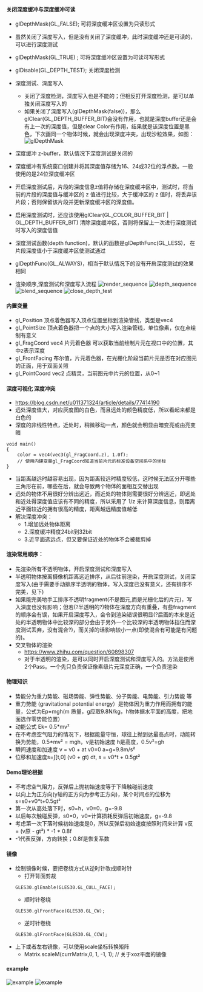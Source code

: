 #### 关闭深度缓冲与深度缓冲可读
* glDepthMask(GL_FALSE); 可将深度缓冲区设置为只读形式 
* 虽然关闭了深度写入，但是没有关闭了深度缓冲，此时深度缓冲还是可读的，可以进行深度测试
* glDepthMask(GL_TRUE) ; 可将深度缓冲区设置为可读可写形式
* glDisable(GL_DEPTH_TEST); 关闭深度检测 
* 深度测试、深度写入
  * 关闭了深度检测，深度写入也是不能的；但相反打开深度检测，是可以单独关闭深度写入的
  * 如果关闭了深度写入(glDepthMask(false))，那么glClear(GL_DEPTH_BUFFER_BIT)会没有作用，也就是深度buffer还是会有上一次的深度值，但是clear Color有作用，结果就是该深度位置是黑色，下次画同一个物体时候，就会出现深度冲突，出现沙粒效果，如图：
![glDepthMask](glDepthMask_false_AndThen_glClear.png)

* 深度缓冲 z-buffer，默认情况下深度测试是关闭的
* 深度缓冲有系统窗口创建并将其深度值存储为16、24或32位的浮点数。一般使用的是24位深度缓冲区
* 开启深度测试后，片段的深度信息z值将存储在深度缓冲区中，测试时，将当前的片段的深度值与缓冲区的 z 值进行比较，大于缓冲区的 z 值时，将丢弃该片段；否则保留该片段并更新深度缓冲区的深度值。
* 启用深度测试时，还应该使用glClear(GL_COLOR_BUFFER_BIT | GL_DEPTH_BUFFER_BIT) 清除深度缓冲区，否则将保留上一次进行深度测试时写入的深度信值
* 深度测试函数(depth function)，默认的函数是glDepthFunc(GL_LESS)， 在片段深度值小于深度缓冲区使测试通过
* glDepthFunc(GL_ALWAYS)，相当于默认情况下的没有开启深度测试的效果相同
* 渲染顺序,深度测试和深度写入流程
![render_sequence](渲染顺序.jpg)
![depth_sequence](深度测试流程.jpg)
![blend_sequence](混合blend流程.jpg)
![close_depth_test](close_depth_test.png)


#### 内置变量
* gl_Position 顶点着色器写入顶点位置坐标到渲染管线，类型是vec4 
* gl_PointSize 顶点着色器把一个点的大小写入渲染管线，单位像素，仅在点绘制有意义
* gl_FragCoord vec4 片元着色器 可以获取当前绘制片元在视口中的位置，其中z表示深度
* gl_FrontFacing 布尔值，片元着色器，在光栅化阶段当前片元是否在对应图元的正面，用于双面关照
* gl_PointCoord vec2 点精灵，当前图元中片元的位置，从0~1


#### 深度可视化 深度冲突
* <https://blog.csdn.net/u011371324/article/details/77414190>
* 远处深度值大，对应灰度图的白色，而且远处的颜色精度低，所以看起来都是白色的
* 深度的非线性特点，近处时，稍微移动一点，颜色就会明显由暗变亮或由亮变暗
```
void main()
{
    color = vec4(vec3(gl_FragCoord.z), 1.0f); 
    // 使用内建变量gl_FragCoord知道当前片元的标准设备空间系中的坐标
} 
```
* 当距离越远时越容易出现，因为距离较远时精度较低，这时候无法区分开哪些三角形在前，哪些在后，就会导致两个物体的面相互交替出现
* 远处的物体不用很好分辨出远近，而近处的物体则需要很好分辨远近，即远处和近处得深度值应该有不同的精度，所以采用了 1/z 来计算深度信息，则距离近平面较近的拥有很高的精度，距离越远精度值越低
* 解决深度冲突：
  * 1.增加远处物体距离 
  * 2.深度缓冲精度24bit到32bit 
  * 3.近平面选远点，但又要保证近处的物体不会被裁剪掉


#### 渲染常用顺序：
* 先渲染所有不透明物体，开启深度测试和深度写入
* 半透明物体按离摄像机距离远近排序，从后往前渲染，开启深度测试，关闭深度写入(由于需要手动排序半透明的物体，写入深度已没有意义，还有排序不完美，见下)
* 如果能完美地手工排序不透明fragment(不是图元,而是光栅化后的片元)，写入深度也没有影响；但若(?半透明的?)物体在深度方向有重叠，有些fragment的顺序会有误，如果开启深度写入，会令到渲染错误很明显(?后画的本来是近处的半透明物体中比较深的部分会由于另外一个比较深的半透明物体挡住而深度测试丢弃，没有混合?)，而关掉的话影响较小一点(即使混合有可能是有问题的)。
* 交叉物体的渲染 
  * <https://www.zhihu.com/question/60898307> 
  * 对于半透明的渲染，是可以同时开启深度测试和深度写入的。方法是使用2个Pass。一个先只负责保证像素级片元深度正确，一个负责渲染


#### 物理知识
* 势能分为重力势能、磁场势能、弹性势能、分子势能、电势能、引力势能 等
* 重力势能 (gravitational potential energy）是物体因为重力作用而拥有的能量，公式为Ep=mgh(m 质量，g应取9.8N/kg，h物体据水平面的高度，把地面选作零势能位置）
* 动能公式 Ek= 0.5*mv² 
* 在不考虑空气阻力的情况下，根据能量守恒，球往上抛到达最高点时，动能转换为势能，0.5*mv² = mgh，v是初始速度 h是高度，0.5v²=gh 
* 瞬间速度和加速度  v = v0 + at  v0=0  a=g=9.8m/s²
* 位移和加速度s=∫[t,0] (v0 + gt) dt, s = v0*t + 0.5gt² 

#### Demo理论根据
* 不考虑空气阻力，反弹后上抛初始速度等于下降触碰前速度
* 以向上为正方向(y轴的正方向为参考正方向)，某个时间点的位移为s=s0+v0*t+0.5gt²
* 第一次从高处落下时，s0=h，v0=0，g=-9.8
* 以后每次触碰反弹，s0=0，v0=计算损耗反弹后初始速度，g=-9.8
* 考虑第一次下落时候初始速度是0，所以反弹后初始速度按照时间来计算 v反 = (v原 - gt²) * -1 * 0.8f
* -1代表反弹，方向转换；0.8f是恢复系数

#### 镜像
* 绘制镜像时候，要把卷绕方式从逆时针改成顺时针
    * 打开背面剪裁
    ```
    GLES30.glEnable(GLES30.GL_CULL_FACE); 
    ```
    * 顺时针卷绕 
    ```
    GLES30.glFrontFace(GLES30.GL_CW);  
    ```
    * 逆时针卷绕
    ```
    GLES30.glFrontFace(GLES30.GL_CCW);   
    ```
* 上下或者左右镜像，可以使用scale坐标转换矩阵
    * Matrix.scaleM(currMatrix,0, 1, -1, 1); // 关于xoz平面的镜像

#### example
![example](examle_noAlpha_floor.png)
![example](examle_Alpha_floor.png)